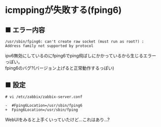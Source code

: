 # icmppingが失敗する(fping6)
## ■ エラー内容
```
/usr/sbin/fping6: can't create raw socket (must run as root?) : Address family not supported by protocol
```
ipv6無効にしているのにfping6でping飛ばしにかかっているから生じるエラーっぽい。  
fping6のバグ?(バージョン上げると正常動作するっぽい)
## ■ 設定
```
# vi /etc/zabbix/zabbix-server.conf
```
```
-  #Fping6Location=/usr/sbin/fping6
+  Fping6Location=/usr/sbin/fping
```
WebUIをみると上手くいっていたけど...これはあり...?
